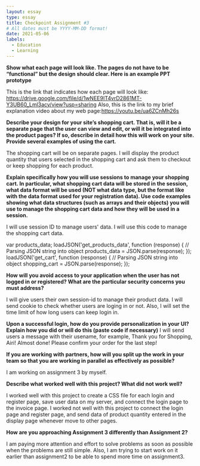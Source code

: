 ```yaml
---
layout: essay
type: essay
title: Checkpoint Assignment #3
# All dates must be YYYY-MM-DD format!
date: 2021-05-06
labels:
  - Education
  - Learning
--- 
```


<strong>Show what each page will look like. The pages do not have to be “functional” but the design should clear. Here is an example PPT prototype</strong>

This is the link that indicates how each page will look like:
https://drive.google.com/file/d/1wNEE9IT4vrD2861MT-Y3UB60_Lml3acy/view?usp=sharing
Also, this is the link to my brief explanation video about my web page:https://youtu.be/ua6ZCnMh26s


<strong>Describe your design for your site’s shopping cart. That is, will it be a separate page that the user can view and edit, or will it be integrated into the product pages? If so, describe in detail how this will work on your site. Provide several examples of using the cart.</strong>

The shopping cart will be on separate pages. 
I will display the product quantity that users selected in the shopping cart and ask them to checkout or keep shopping for each product.



<strong>Explain specifically how you will use sessions to manage your shopping cart. In particular, what shopping cart data will be stored in the session, what data format will be used (NOT what data type, but the format like with the data format used for your registration data). Use code examples showing what data structures (such as arrays and their objects) you will use to manage the shopping cart data and how they will be used in a session.</strong>

I will use session ID to manage users' data. 
I will use this code to manage the shopping cart data.

var products_data;
        loadJSON('get_products_data', function (response) {
            // Parsing JSON string into object
            products_data = JSON.parse(response);
        });
        loadJSON('get_cart', function (response) {
            // Parsing JSON string into object
            shopping_cart = JSON.parse(response);
        });


<strong>How will you avoid access to your application when the user has not logged in or registered? What are the particular security concerns you must address?</strong>

I will give users their own session-id to manage their product data. 
I will send cookie to check whether users are loging in or not. Also, I will set the time limit of how long users can keep login in.


<strong>Upon a successful login, how do you provide personalization in your UI? Explain how you did or will do this (paste code if necessary)</strong>
I will send users a message with their usename, for example, Thank you for Shopping, Airi! Almost done! Please confirm your order for the last step! 

<strong>If you are working with partners, how will you split up the work in your team so that you are working in parallel as effectively as possible? 
</strong>

I am working on assignment 3 by myself.


<strong>Describe what worked well with this project? What did not work well?</strong>

I worked well with this project to create a CSS file for each login and register page, save user data on my server, and connect the login page to the invoice page. 
I worked not well with this project to connect the login page and register page, and send data of product quantity entered in the display page whenever move to other pages.


<strong>How are you approaching Assignment 3 differently than Assignment 2?</strong>

I am paying more attention and effort to solve problems as soon as possible when the problems are still simple.
Also, I am trying to start work on it earlier than assignment2 to be able to spend more time on assignment3. 
